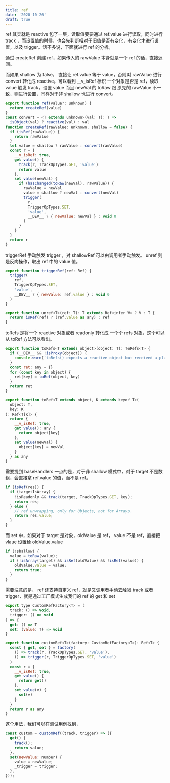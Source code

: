 ```yaml
---
title: ref
date: '2020-10-26'
draft: true
---
```


ref 其实就是 reactive 包了一层，读取值要要通过 ref.value 进行读取，同时进行 track ，而设置值的时候，也会先判断相对于旧值是否有变化，有变化才进行设置，以及 trigger。话不多说，下面就进行 ref 的分析。

通过 createRef 创建 ref，如果传入的 rawValue 本身就是一个 ref 的话，直接返回。

而如果 shallow 为 false， 直接让 ref.value 等于 value，否则对 rawValue 进行 convert 转化成 reactive。可以看到 \_\_v_isRef 标识 一个对象是否是 ref，读取 value 触发 track，设置 value 而且 newVal 的 toRaw 跟 原先的 rawValue 不一致，则进行设置，同样对于非 shallow 也进行 convert。

```js
export function ref(value?: unknown) {
  return createRef(value)
}
const convert = <T extends unknown>(val: T): T =>
  isObject(val) ? reactive(val) : val
function createRef(rawValue: unknown, shallow = false) {
  if (isRef(rawValue)) {
    return rawValue
  }
  let value = shallow ? rawValue : convert(rawValue)
  const r = {
    __v_isRef: true,
    get value() {
      track(r, TrackOpTypes.GET, 'value')
      return value
    },
    set value(newVal) {
      if (hasChanged(toRaw(newVal), rawValue)) {
        rawValue = newVal
        value = shallow ? newVal : convert(newVal)
        trigger(
          r,
          TriggerOpTypes.SET,
          'value',
          __DEV__ ? { newValue: newVal } : void 0
        )
      }
    }
  }
  return r
}
```

triggerRef 手动触发 trigger ，对 shallowRef 可以由调用者手动触发。 unref 则是反向操作，取出 ref 中的 value 值。

```js
export function triggerRef(ref: Ref) {
  trigger(
    ref,
    TriggerOpTypes.SET,
    'value',
    __DEV__ ? { newValue: ref.value } : void 0
  )
}

export function unref<T>(ref: T): T extends Ref<infer V> ? V : T {
  return isRef(ref) ? (ref.value as any) : ref
}

```

toRefs 是将一个 reactive 对象或者 readonly 转化成 一个个 refs 对象，这个可以从 toRef 方法可以看出。

```js
export function toRefs<T extends object>(object: T): ToRefs<T> {
  if (__DEV__ && !isProxy(object)) {
    console.warn(`toRefs() expects a reactive object but received a plain one.`)
  }
  const ret: any = {}
  for (const key in object) {
    ret[key] = toRef(object, key)
  }
  return ret
}

export function toRef<T extends object, K extends keyof T>(
  object: T,
  key: K
): Ref<T[K]> {
  return {
    __v_isRef: true,
    get value(): any {
      return object[key]
    },
    set value(newVal) {
      object[key] = newVal
    }
  } as any
}

```

需要提到 baseHandlers 一点的是，对于非 shallow 模式中，对于 target 不是数组，会直接拿 ref.value 的值，而不是 ref。

```js
if (isRef(res)) {
  if (targetIsArray) {
    !isReadonly && track(target, TrackOpTypes.GET, key);
    return res;
  } else {
    // ref unwrapping, only for Objects, not for Arrays.
    return res.value;
  }
}
```

而 set 中，如果对于 target 是对象，oldValue 是 ref， value 不是 ref，直接把 vlaue 设置给 oldValue.value

```js
if (!shallow) {
  value = toRaw(value);
  if (!isArray(target) && isRef(oldValue) && !isRef(value)) {
    oldValue.value = value;
    return true;
  }
}
```

需要注意的是， ref 还支持自定义 ref，就是又调用者手动去触发 track 或者 trigger，就是通过工厂模式生成我们的 ref 的 get 和 set

```js
export type CustomRefFactory<T> = (
  track: () => void,
  trigger: () => void
) => {
  get: () => T
  set: (value: T) => void
}

export function customRef<T>(factory: CustomRefFactory<T>): Ref<T> {
  const { get, set } = factory(
    () => track(r, TrackOpTypes.GET, 'value'),
    () => trigger(r, TriggerOpTypes.SET, 'value')
  )
  const r = {
    __v_isRef: true,
    get value() {
      return get()
    },
    set value(v) {
      set(v)
    }
  }
  return r as any
}
```

这个用法，我们可以在测试用例找到，

```js
const custom = customRef((track, trigger) => ({
  get() {
    track();
    return value;
  },
  set(newValue: number) {
    value = newValue;
    _trigger = trigger;
  },
}));
```
